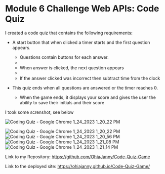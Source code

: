 # Module 6 Challenge Web APIs: Code Quiz




I created a code quiz that contains the following requirements:

* A start button that when clicked a timer starts and the first question appears.
 
  * Questions contain buttons for each answer.
  * 
  * When answer is clicked, the next question appears
  * 
  * If the answer clicked was incorrect then subtract time from the clock

* This quiz  ends when all questions are answered or the timer reaches 0.

  * When the game ends, it displays your score and gives the user the ability to save their initials and their score
  

I took some screnshot, see below


![Coding Quiz - Google Chrome 1_24_2023 1_20_22 PM](https://user-images.githubusercontent.com/92087695/214302311-39609fe4-5dfd-467d-998b-8c6ad8b83cd8.png)

![Coding Quiz - Google Chrome 1_24_2023 1_20_22 PM](https://user-images.githubusercontent.com/92087695/214302563-f8cc0656-a20b-497f-8c56-0ed97174685c.png)
![Coding Quiz - Google Chrome 1_24_2023 1_20_56 PM](https://user-images.githubusercontent.com/92087695/214303383-7695bba4-8607-4500-a691-c4fe74837eeb.png)
![Coding Quiz - Google Chrome 1_24_2023 1_21_08 PM](https://user-images.githubusercontent.com/92087695/214303241-92d3cb47-8c19-4845-b500-b7cd2e947750.png)
![Coding Quiz - Google Chrome 1_24_2023 1_21_14 PM](https://user-images.githubusercontent.com/92087695/214303322-9c5b23d8-750a-48ae-adcf-397824fab0e2.png)

Link to my Repository: https://github.com/OhiaJanny/Code-Quiz-Game

Link to the deployed site: https://ohiajanny.github.io/Code-Quiz-Game/
